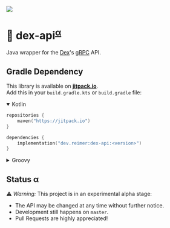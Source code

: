 [![](https://jitpack.io/v/dev.reimer/dex-api.svg)](https://jitpack.io/#dev.reimer/dex-api)

# 📇 dex-api<sup>[α](#status-α)</sup>

Java wrapper for the [Dex](https://github.com/dexidp/dex)'s [gRPC](https://grpc.io/) API.

## Gradle Dependency

This library is available on [**jitpack.io**](https://jitpack.io/#dev.reimer/dex-api).  
Add this in your `build.gradle.kts` or `build.gradle` file:

<details open><summary>Kotlin</summary>

```kotlin
repositories {
    maven("https://jitpack.io")
}

dependencies {
    implementation("dev.reimer:dex-api:<version>")
}
```

</details>

<details><summary>Groovy</summary>

```groovy
repositories {
    maven { url 'https://jitpack.io' }
}

dependencies {
    implementation 'dev.reimer:dex-api:<version>'
}
```

</details>

## Status α

⚠️ _Warning:_ This project is in an experimental alpha stage:
- The API may be changed at any time without further notice.
- Development still happens on `master`.
- Pull Requests are highly appreciated!